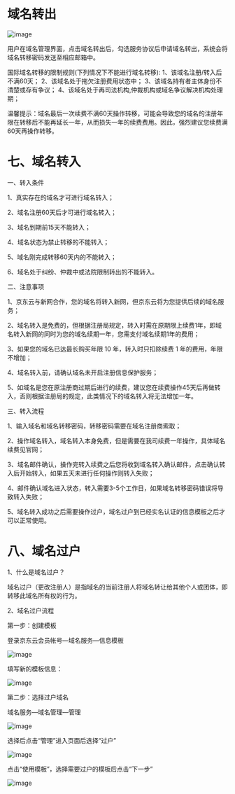 # 域名转出

![image](https://github.com/jdcloudcom/cn/blob/edit/documentation/Domain-Name-and-Website/Image-Domain/zhuanchu1.png)

用户在域名管理界面，点击域名转出后，勾选服务协议后申请域名转出，系统会将域名转移密码发送至相应邮箱中。

国际域名转移的限制规则(下列情况下不能进行域名转移):
1、该域名注册/转入后不满60天；
2、该域名处于拖欠注册费用状态中；
3、该域名持有者主体身份不清楚或存有争议；
4、该域名处于再司法机构,仲裁机构或域名争议解决机构处理期；

温馨提示：域名最后一次续费不满60天操作转移，可能会导致您的域名的注册年限在转移后不能再延长一年，从而损失一年的续费费用。因此，强烈建议您续费满60天再操作转移。



# 七、域名转入

一、转入条件

1、真实存在的域名才可进行域名转入；

2、域名注册60天后才可进行域名转入；

3、域名到期前15天不能转入；

4、域名状态为禁止转移的不能转入；

5、域名刚完成转移60天内的不能转入；

6、域名处于纠纷、仲裁中或法院限制转出的不能转入。

二、注意事项

1、京东云与新网合作，您的域名将转入新网，但京东云将为您提供后续的域名服务；

2、域名转入是免费的，但根据注册局规定，转入时需在原期限上续费1年，即域名转入新网的同时为您的域名续期一年，您需支付域名续期1年的费用；

3、如果您的域名已达最长购买年限 10 年，转入时只扣除续费 1 年的费用，年限不增加；

4、域名转入前，请确认域名未开启注册信息保护服务；

5、如域名是您在原注册商过期后进行的续费，建议您在续费操作45天后再做转入，否则根据注册局的规定，此类情况下的域名转入将无法增加一年。

三、转入流程

1、输入域名和域名转移密码，转移密码需要在域名注册商索取；

2、操作域名转入，域名转入本身免费，但是需要在我司续费一年操作，具体域名续费见官网；

3、域名邮件确认，操作完转入续费之后您将收到域名转入确认邮件，点击确认转入后开始转入，如果五天未进行任何操作则转入失败；

4、邮件确认域名进入状态，转入需要3-5个工作日，如果域名转移密码错误将导致转入失败；

5、域名转入成功之后需要操作过户，域名过户到已经实名认证的信息模板之后才可以正常使用。



# 八、域名过户

1、什么是域名过户？

域名过户（更改注册人）是指域名的当前注册人将域名转让给其他个人或团体，即转移此域名所有权的行为。

2、域名过户流程

第一步：创建模板

登录京东云会员帐号—域名服务—信息模板


![image](https://github.com/jdcloudcom/cn/blob/edit/documentation/Domain-Name-and-Website/Image-Domain/guohu1.jpg)

 

填写新的模板信息：


![image](https://github.com/jdcloudcom/cn/blob/edit/documentation/Domain-Name-and-Website/Image-Domain/guohu2.jpg)


第二步：选择过户域名

域名服务—域名管理—管理


![image](https://github.com/jdcloudcom/cn/blob/edit/documentation/Domain-Name-and-Website/Image-Domain/guohu3.jpg)


选择后点击“管理”进入页面后选择“过户”



![image](https://github.com/jdcloudcom/cn/blob/edit/documentation/Domain-Name-and-Website/Image-Domain/guohu4.jpg)



点击“使用模板”，选择需要过户的模板后点击“下一步”




![image](https://github.com/jdcloudcom/cn/blob/edit/documentation/Domain-Name-and-Website/Image-Domain/guohu5.jpg)
 
